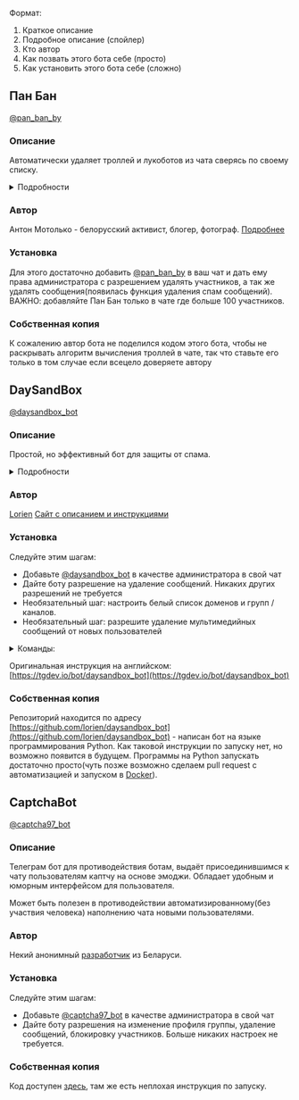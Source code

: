 Формат:
1) Краткое описание
2) Подробное описание (спойлер)
3) Кто автор
4) Как позвать этого бота себе (просто)
5) Как установить этого бота себе (сложно)

## Пан Бан
[@pan_ban_by](https://t.me/pan_ban_by)

### Описание
Автоматически удаляет троллей и лукоботов из чата сверясь по своему списку.

<details>
  <summary>Подробности</summary>

Пан Бан ведет базу троллей, и основываясь на ней делает две вещи:
1) При добавлении в чат смотрит есть ли среди участников тролли из базы. Если таковые находятся - Пан Бан удаляет их из чата
2) Если в чат заходит тролль из базы - он автоматически удаляется из чата в течение нескольких минут.

Обратите внимание, что Пан Бан - это не телеграм бот, а аккаунт.
Бот не может получить список участников чата, и, соответственно, не сможет выполнять описанные функции.

Как узнать результаты работы бота?
На текущий момент бот никак не оповещает о результатах своей работы. Но в скором времени у бота появится такая возможность и он будет отправлять в чат сообщение при каждом удалении из чата(либо агрегированно).

Что если бот удалит нормального участника?
Такие ошибки могут произойти. В этом случае нужно написать @dzechat_bot о ситуации. В @dzechat_bot можно писать в том числе если возникли какие-то вопросы/предложения.

Спасибо присоединившейся команде разработчиков бота к команде dze.chat!
</details>

### Автор
Антон Мотолько - белорусский активист, блогер, фотограф.
[Подробнее](http://cyclowiki.org/wiki/%D0%90%D0%BD%D1%82%D0%BE%D0%BD_%D0%93%D0%B0%D0%B4%D0%B8%D0%BC%D0%BE%D0%B2%D0%B8%D1%87_%D0%9C%D0%BE%D1%82%D0%BE%D0%BB%D1%8C%D0%BA%D0%BE)

### Установка
Для этого достаточно добавить [@pan_ban_by](https://t.me/pan_ban_by) в ваш чат и дать ему права администратора с разрешением удалять участников, а так же удалять сообщения(появилась функция удаления спам сообщений).
ВАЖНО: добавляйте Пан Бан только в чате где больше 100 участников.

### Собственная копия
К сожалению автор бота не поделился кодом этого бота, чтобы не раскрывать алгоритм вычисления троллей в чате, так что ставьте его только в том случае если всецело доверяете автору 


## DaySandBox

[@daysandbox_bot](https://t.me/daysandbox_bot)

### Описание
Простой, но эффективный бот для защиты от спама. 

<details>
  <summary>Подробности</summary>
  
Идея состоит в том, чтобы удалить ссылки, медиафайлы и перенаправленные сообщения, написанные пользователями, присоединившимися к чату менее 24 часов назад. Этот метод позволяет удалить большую часть спам-сообщений от новых пользователей. Обратной стороной этого подхода является то, что любой участник чата старше 1 дня может публиковать что угодно. Это компромисс между простотой и эффективностью. Вы получаете бесплатно инструмент, который автоматически удаляет много спам-сообщений, но не все. Вы можете установить список доменов и групп/каналов, которые никогда не должны блокироваться. Вы можете добавить нового участника чата в белый список, если хотите разрешить ему публиковать ссылки до истечения безопасного периода. По умолчанию удаление мультимедийных сообщений отключено. Прочтите «Команды», чтобы узнать, как включить удаление мультимедийных сообщений от новых пользователей. Также вы можете отключить новых пользователей на несколько часов с помощью опции mute_hours.

Тип сообщений, которые Daysandbox Bot считает возможным спамом:

* сообщение переадресовано из другого чата
* сообщение содержит ссылку на какой-либо веб-документ
* сообщение содержит упоминание @username, указывающее на группу или канал. Если @username указывает на какого-то пользователя, то это не считается ссылкой.
* сообщение содержит кнопку любого типа. Обычно такие сообщения отправляются через встроенных ботов.
* мультимедийные сообщения, отключены по умолчанию. Медиа - это аудио, игра, анимация, документ, фото, видео, голос, видеозаметка, контакт, местоположение.

</details>

### Автор
[Lorien](https://github.com/lorien)
[Сайт с описанием и инструкциями](https://tgdev.io)

### Установка
Следуйте этим шагам:

* Добавьте [@daysandbox_bot](https://t.me/daysandbox_bot) в качестве администратора в свой чат
* Дайте боту разрешение на удаление сообщений. Никаких других разрешений не требуется
* Необязательный шаг: настроить белый список доменов и групп / каналов.
* Необязательный шаг: разрешите удаление мультимедийных сообщений от новых пользователей

<details>
  <summary>Команды:</summary>
  
```/daysandbox set notify_actions=yes``` - настроить бота писать сообщения в чат о каждом удаленном спам-сообщении

```/daysandbox set notify_actions=no``` - настроить автоматическое удаление спам-сообщений

```/daysandbox set remove_media=yes``` - настроить бота на удаление медиа-сообщений от новых пользователей (по умолчанию НЕТ)

```/daysandbox set remove_media=no``` - настроить бота, чтобы он НЕ удалял мультимедийные сообщения от новых пользователей

```/daysandbox set safe_hours=X``` - установить безопасный период на X часов. Значение X должно быть числом в диапазоне 0 <X <720. Другими словами, безопасный период должен быть больше нуля и меньше или равен одному месяцу.

```/daysandbox set mute_hours=X``` - полностью отключить звук для новых пользователей на указанное количество часов. По умолчанию это ноль часов, т.е. для новых пользователей звук не отключен. Допустимое значение для этой опции находится в диапазоне от 0 до 720.

```/daysandbox config``` - отобразить конфигурацию бота для текущего чата

```/daysandbox check``` - проверить, правильно ли установлен бот

```/daysandbox reload_admins``` - попросить бота перезагрузить админки для текущего чата. Список администраторов собирается один раз и кешируется. Используйте эту команду для обновления кэшированных данных.

```/daysandbox wl_add FOO``` - запретить боту блокировать ссылки, содержащие FOO. FOO может быть доменом или именем пользователя группы/канала. Используйте "@" чат, чтобы указать имена пользователей групп / каналов. Пример: ```/daysandbox wl_add google.com``` или ```/daysandbox wl_add @tgdev_en```.

```/daysandbox wl_del FOO``` - удалить FOO из списка доменов/групп/каналов, которые никогда не должны блокироваться. Пример: ```/daysandbox wl_del yahoo.com```

```/daysandbox userwl_add USER``` - запретить боту блокировать сообщения от пользователя. Имя пользователя USER должно начинаться с символа "@". Пример: 

```/daysandbox userwl_add @foobar```

```/daysandbox userwl_del USER``` - удалить пользователя USER из белого списка. Пример: ```/daysandbox userwl_del @foobar```

```/daysandbox set lang=<lang-code>``` - настроить язык уведомлений. Допустимые значения для этих настроек: ```en``` и ```ru```.

</details>

Оригинальная инструкция на английском: [https://tgdev.io/bot/daysandbox_bot](https://tgdev.io/bot/daysandbox_bot)

### Собственная копия
Репозиторий находится по адресу [https://github.com/lorien/daysandbox_bot](https://github.com/lorien/daysandbox_bot) - написан бот на языке программирования Python. Как таковой инструкции по запуску нет, но возможно появится в будущем. Программы на Python запускать достаточно просто(чуть позже возможно сделаем pull request с автоматизацией и запуском в [Docker](https://ru.wikipedia.org/wiki/Docker)).

## CaptchaBot
[@captcha97_bot](https://t.me/captcha97_bot)

### Описание
Телеграм бот для противодействия ботам, выдаёт присоединившимся к чату пользователям каптчу на основе эмоджи. Обладает удобным и юморным интерфейсом для пользователя.

Может быть полезен в противодействии автоматизированному(без участвия человека) наполнению чата новыми пользователями.

### Автор
Некий анонимный [разработчик](https://github.com/F0rzend) из Беларуси.

### Установка
Следуйте этим шагам:

* Добавьте [@captcha97_bot](https://t.me/captcha97_bot) в качестве администратора в свой чат
* Дайте боту разрешения на изменение профиля группы, удаление сообщений, блокировку участников. Больше никаких настроек не требуется.

### Собственная копия
Код доступен [здесь](https://github.com/F0rzend/antirobot_aiogram), там же есть неплохая инструкция по запуску.


